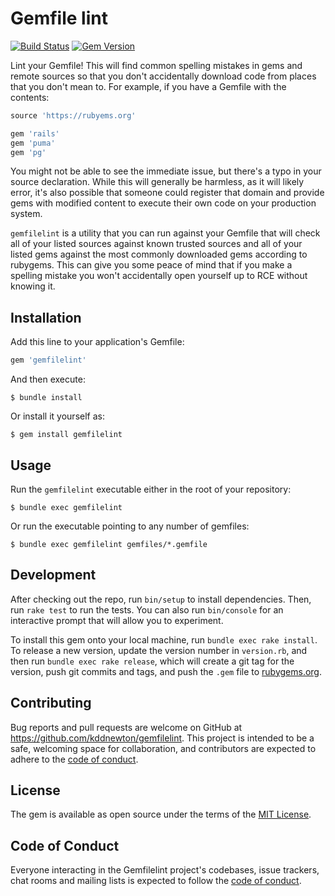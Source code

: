 # Gemfile lint

[![Build Status](https://github.com/kddnewton/gemfilelint/workflows/Main/badge.svg)](https://github.com/kddnewton/gemfilelint/actions)
[![Gem Version](https://img.shields.io/gem/v/gemfilelint.svg)](https://github.com/kddnewton/gemfilelint)

Lint your Gemfile! This will find common spelling mistakes in gems and remote sources so that you don't accidentally download code from places that you don't mean to. For example, if you have a Gemfile with the contents:

```ruby
source 'https://rubyems.org'

gem 'rails'
gem 'puma'
gem 'pg'
```

You might not be able to see the immediate issue, but there's a typo in your source declaration. While this will generally be harmless, as it will likely error, it's also possible that someone could register that domain and provide gems with modified content to execute their own code on your production system.

`gemfilelint` is a utility that you can run against your Gemfile that will check all of your listed sources against known trusted sources and all of your listed gems against the most commonly downloaded gems according to rubygems. This can give you some peace of mind that if you make a spelling mistake you won't accidentally open yourself up to RCE without knowing it.

## Installation

Add this line to your application's Gemfile:

```ruby
gem 'gemfilelint'
```

And then execute:

    $ bundle install

Or install it yourself as:

    $ gem install gemfilelint

## Usage

Run the `gemfilelint` executable either in the root of your repository:

```
$ bundle exec gemfilelint
```

Or run the executable pointing to any number of gemfiles:

```
$ bundle exec gemfilelint gemfiles/*.gemfile
```

## Development

After checking out the repo, run `bin/setup` to install dependencies. Then, run `rake test` to run the tests. You can also run `bin/console` for an interactive prompt that will allow you to experiment.

To install this gem onto your local machine, run `bundle exec rake install`. To release a new version, update the version number in `version.rb`, and then run `bundle exec rake release`, which will create a git tag for the version, push git commits and tags, and push the `.gem` file to [rubygems.org](https://rubygems.org).

## Contributing

Bug reports and pull requests are welcome on GitHub at https://github.com/kddnewton/gemfilelint. This project is intended to be a safe, welcoming space for collaboration, and contributors are expected to adhere to the [code of conduct](https://github.com/kddnewton/gemfilelint/blob/master/CODE_OF_CONDUCT.md).

## License

The gem is available as open source under the terms of the [MIT License](https://opensource.org/licenses/MIT).

## Code of Conduct

Everyone interacting in the Gemfilelint project's codebases, issue trackers, chat rooms and mailing lists is expected to follow the [code of conduct](https://github.com/kddnewton/gemfilelint/blob/master/CODE_OF_CONDUCT.md).
